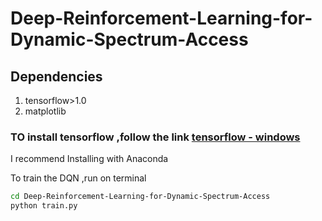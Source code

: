# Deep-Reinforcement-Learning-for-Dynamic-Spectrum-Access

## Dependencies
1. tensorflow>1.0
2. matplotlib

### TO install tensorflow ,follow the link [tensorflow - windows](https://www.tensorflow.org/install/install_windows) 
I recommend Installing with Anaconda 


To train the DQN ,run on terminal
```bash
cd Deep-Reinforcement-Learning-for-Dynamic-Spectrum-Access
python train.py
```





